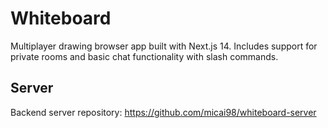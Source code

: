 # Whiteboard
Multiplayer drawing browser app built with Next.js 14.
Includes support for private rooms and basic chat functionality with slash commands.
  
## Server
Backend server repository: <https://github.com/micai98/whiteboard-server>